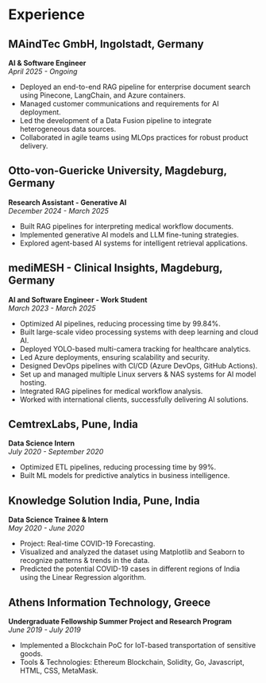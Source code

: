 # Experience

## MAindTec GmbH, Ingolstadt, Germany
**AI & Software Engineer**  
*April 2025 - Ongoing*
- Deployed an end-to-end RAG pipeline for enterprise document search using Pinecone,
LangChain, and Azure containers.
- Managed customer communications and requirements for AI deployment.
- Led the development of a Data Fusion pipeline to integrate heterogeneous data sources.
- Collaborated in agile teams using MLOps practices for robust product delivery.

## Otto-von-Guericke University, Magdeburg, Germany
**Research Assistant - Generative AI**  
*December 2024 - March 2025*
- Built RAG pipelines for interpreting medical workflow documents.
- Implemented generative AI models and LLM fine-tuning strategies.
- Explored agent-based AI systems for intelligent retrieval applications.

## mediMESH - Clinical Insights, Magdeburg, Germany
**AI and Software Engineer - Work Student**  
*March 2023 - March 2025*
- Optimized AI pipelines, reducing processing time by 99.84%.
- Built large-scale video processing systems with deep learning and cloud AI.
- Deployed YOLO-based multi-camera tracking for healthcare analytics.
- Led Azure deployments, ensuring scalability and security.
- Designed DevOps pipelines with CI/CD (Azure DevOps, GitHub Actions).
- Set up and managed multiple Linux servers & NAS systems for AI model hosting.
- Integrated RAG pipelines for medical workflow analysis.
- Worked with international clients, successfully delivering AI solutions.

## CemtrexLabs, Pune, India
**Data Science Intern**  
*July 2020 - September 2020*
- Optimized ETL pipelines, reducing processing time by 99%.
- Built ML models for predictive analytics in business intelligence.

## Knowledge Solution India, Pune, India
**Data Science Trainee & Intern**  
*May 2020 - June 2020*
- Project: Real-time COVID-19 Forecasting.
- Visualized and analyzed the dataset using Matplotlib and Seaborn to recognize patterns & trends in the data.
- Predicted the potential COVID-19 cases in different regions of India using the Linear Regression algorithm.

## Athens Information Technology, Greece
**Undergraduate Fellowship Summer Project and Research Program**  
*June 2019 - July 2019*
- Implemented a Blockchain PoC for IoT-based transportation of sensitive goods.
- Tools & Technologies: Ethereum Blockchain, Solidity, Go, Javascript, HTML, CSS, MetaMask.
